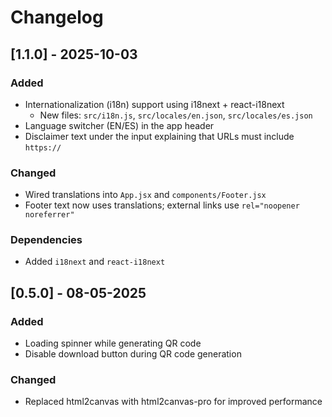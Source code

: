 # Changelog

## [1.1.0] - 2025-10-03

### Added
- Internationalization (i18n) support using i18next + react-i18next
	- New files: `src/i18n.js`, `src/locales/en.json`, `src/locales/es.json`
- Language switcher (EN/ES) in the app header
- Disclaimer text under the input explaining that URLs must include `https://`

### Changed
- Wired translations into `App.jsx` and `components/Footer.jsx`
- Footer text now uses translations; external links use `rel="noopener noreferrer"`

### Dependencies
- Added `i18next` and `react-i18next`

## [0.5.0] - 08-05-2025

### Added
- Loading spinner while generating QR code
- Disable download button during QR code generation

### Changed
- Replaced html2canvas with html2canvas-pro for improved performance